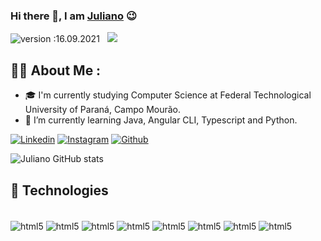 ### Hi there 👋, I am [Juliano](https://github.com/JulianoShinohara) 😉

![version :16.09.2021](https://img.shields.io/badge/version-16.09.2021-informational) &nbsp;
![](https://img.shields.io/github/followers/julianoshinohara?style=social)

## 👨‍🎓 About Me :
- 🎓 I'm currently studying Computer Science at Federal Technological University of Paraná, Campo Mourão.
- 📕 I’m currently learning Java, Angular CLI, Typescript and Python.

[![Linkedin](https://img.shields.io/badge/LinkedIn-0077B5?style=for-the-badge&logo=linkedin&logoColor=white
)](https://www.linkedin.com/in/juliano-shinohara-5619531ab/)
[![Instagram](https://img.shields.io/badge/Instagram-E4405F?style=for-the-badge&logo=instagram&logoColor=white
)](https://www.instagram.com/juliano.shinohara/)
[![Github](https://img.shields.io/badge/GitHub-100000?style=for-the-badge&logo=github&logoColor=white)](https://github.com/JulianoShinohara/)

![Juliano GitHub stats](https://github-readme-stats.vercel.app/api?username=JulianoShinohara&show_icons=true&theme=tokyonight)

## :wrench: Technologies

<div style="display: inline_block"><br/>
   <img align="center" alt="html5" src="https://img.shields.io/badge/HTML-239120?style=for-the-badge&logo=html5&logoColor=white"/>
   <img align="center" alt="html5" src="https://img.shields.io/badge/CSS-239120?&style=for-the-badge&logo=css3&logoColor=white"/>
   <img align="center" alt="html5" src="https://img.shields.io/badge/C-00599C?style=for-the-badge&logo=c&logoColor=white"/>
   <img align="center" alt="html5" src="https://img.shields.io/badge/Angular-DD0031?style=for-the-badge&logo=angular&logoColor=white"/>
   <img align="center" alt="html5" src="https://img.shields.io/badge/PostgreSQL-316192?style=for-the-badge&logo=postgresql&logoColor=white"/>
   <img align="center" alt="html5" src="https://img.shields.io/badge/Python-14354C?style=for-the-badge&logo=python&logoColor=white"/>
   <img align="center" alt="html5" src="https://img.shields.io/badge/Lua-2C2D72?style=for-the-badge&logo=lua&logoColor=white"/>
   <img align="center" alt="html5" src="https://img.shields.io/badge/Ruby-CC342D?style=for-the-badge&logo=ruby&logoColor=white"/>
  
 </div><br/>
 
 
